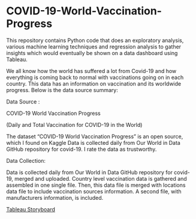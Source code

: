 # COVID-19-World-Vaccination-Progress

This repository contains Python code that does an exploratory analysis, various machine learning techniques and regression analysis to gather insights which would eventually be shown on a data dashboard using Tableau.

We all know how the world has suffered a lot from Covid-19 and how everything is coming back to normal with vaccinations going on in each country. This data has an information on vaccination and its worldwide progress. Below is the data source summary:

Data Source :

COVID-19 World Vaccination Progress

(Daily and Total Vaccination for COVID-19 in the World)

The dataset “COVID-19 World Vaccination Progress” is an open source, which I found on Kaggle
Data is collected daily from Our World in Data GitHub repository for covid-19. I rate the data as trustworthy.


Data Collection:

Data is collected daily from Our World in Data GitHub repository for covid-19, merged and uploaded. Country level vaccination data is gathered and assembled in one single file. Then, this data file is merged with locations data file to include vaccination sources information. A second file, with manufacturers information, is included.


[Tableau Storyboard
](https://public.tableau.com/app/profile/lekshmi3616/viz/acheivement6/Story1?publish=yes)

